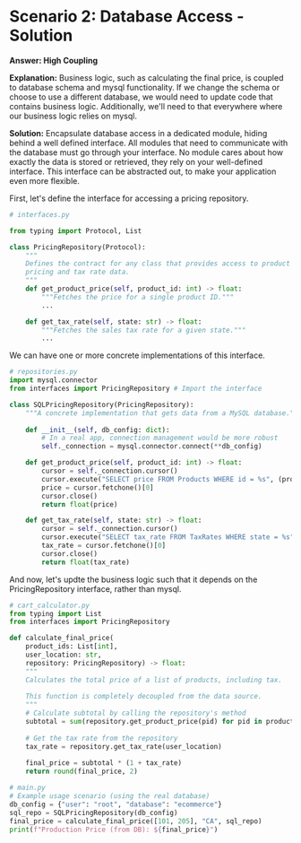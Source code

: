 # Scenario 2: Database Access - Solution

**Answer: High Coupling**

**Explanation:** Business logic, such as calculating the final price, is coupled to database schema and mysql functionality. If we change the schema or choose to use a different database, we would need to update code that contains business logic. Additionally, we'll need to that everywhere where our business logic relies on mysql.

**Solution:** Encapsulate database access in a dedicated module, hiding behind  a well defined interface. All modules that need to communicate with the database must go through your interface. No module cares about how exactly the data is stored or retrieved, they rely on your well-defined interface. This interface can be abstracted out, to make your application even more flexible.

First, let's define the interface for accessing a pricing repository.
```python
# interfaces.py

from typing import Protocol, List

class PricingRepository(Protocol):
    """
    Defines the contract for any class that provides access to product
    pricing and tax rate data.
    """
    def get_product_price(self, product_id: int) -> float:
        """Fetches the price for a single product ID."""
        ...

    def get_tax_rate(self, state: str) -> float:
        """Fetches the sales tax rate for a given state."""
        ...
```

We can have one or more concrete implementations of this interface.

```python
# repositories.py
import mysql.connector
from interfaces import PricingRepository # Import the interface

class SQLPricingRepository(PricingRepository):
    """A concrete implementation that gets data from a MySQL database."""
    
    def __init__(self, db_config: dict):
        # In a real app, connection management would be more robust
        self._connection = mysql.connector.connect(**db_config)

    def get_product_price(self, product_id: int) -> float:
        cursor = self._connection.cursor()
        cursor.execute("SELECT price FROM Products WHERE id = %s", (product_id,))
        price = cursor.fetchone()[0]
        cursor.close()
        return float(price)

    def get_tax_rate(self, state: str) -> float:
        cursor = self._connection.cursor()
        cursor.execute("SELECT tax_rate FROM TaxRates WHERE state = %s", (state,))
        tax_rate = cursor.fetchone()[0]
        cursor.close()
        return float(tax_rate)
```

And now, let's updte the business logic such that it depends on the PricingRepository interface, rather than mysql.

```python
# cart_calculator.py
from typing import List
from interfaces import PricingRepository

def calculate_final_price(
    product_ids: List[int],
    user_location: str,
    repository: PricingRepository) -> float:
    """
    Calculates the total price of a list of products, including tax.
    
    This function is completely decoupled from the data source.
    """
    # Calculate subtotal by calling the repository's method
    subtotal = sum(repository.get_product_price(pid) for pid in product_ids)
    
    # Get the tax rate from the repository
    tax_rate = repository.get_tax_rate(user_location)
    
    final_price = subtotal * (1 + tax_rate)
    return round(final_price, 2)
```

```python
# main.py
# Example usage scenario (using the real database)
db_config = {"user": "root", "database": "ecommerce"}
sql_repo = SQLPricingRepository(db_config)
final_price = calculate_final_price([101, 205], "CA", sql_repo)
print(f"Production Price (from DB): ${final_price}")
```
